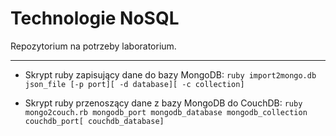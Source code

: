 Technologie NoSQL
=================

Repozytorium na potrzeby laboratorium.

---------------------

* Skrypt ruby zapisujący dane do bazy MongoDB:
`ruby import2mongo.db json_file [-p port][ -d database][ -c collection]`

* Skrypt ruby przenoszący dane z bazy MongoDB do CouchDB:
`ruby mongo2couch.rb mongodb_port mongodb_database mongodb_collection couchdb_port[ couchdb_database]`
